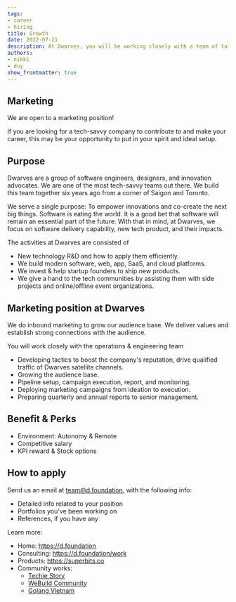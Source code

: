 ```yaml
---
tags: 
- career
- hiring
title: Growth
date: 2022-07-21
description: At Dwarves, you will be working closely with a team of talented, kind people and working directly with our clients. There is a lot of freedom to contribute to the quality of the project and improve, or prove yourself
authors: 
- nikki
- duy
show_frontmatter: true
---
```

## Marketing
We are open to a marketing position!

If you are looking for a tech-savvy company to contribute to and make your career, this may be your opportunity to put in your spirit and ideal setup.

## Purpose
Dwarves are a group of software engineers, designers, and innovation advocates. We are one of the most tech-savvy teams out there. We build this team together six years ago from a corner of Saigon and Toronto.

We serve a single purpose: To empower innovations and co-create the next big things. Software is eating the world. It is a good bet that software will remain an essential part of the future. With that in mind, at Dwarves, we focus on software delivery capability, new tech product, and their impacts.

The activities at Dwarves are consisted of

* New technology R&D and how to apply them efficiently.
* We build modern software, web, app, SaaS, and cloud platforms.
* We invest & help startup founders to ship new products.
* We give a hand to the tech communities by assisting them with side projects and online/offline event organizations.

## Marketing position at Dwarves
We do inbound marketing to grow our audience base. We deliver values and establish strong connections with the audience.

You will work closely with the operations & engineering team 

* Developing tactics to boost the company's reputation, drive qualified traffic of Dwarves satellite channels.
* Growing the audience base.
* Pipeline setup, campaign execution, report, and monitoring.
* Deploying marketing campaigns from ideation to execution.
* Preparing quarterly and annual reports to senior management.

## Benefit & Perks
* Environment: Autonomy & Remote
* Competitive salary
* KPI reward & Stock options

## How to apply
Send us an email at team@d.foundation, with the following info:

* Detailed info related to your position
* Portfolios you've been working on
* References, if you have any

Learn more:

* Home: https://d.foundation
* Consulting: https://d.foundation/work
* Products: https://superbits.co
* Community works: 
  * [Techie Story](https://techiestory.co)
  * [WeBuild Community](https://webuild.community)
  * [Golang Vietnam](https://golang.org.vn)
